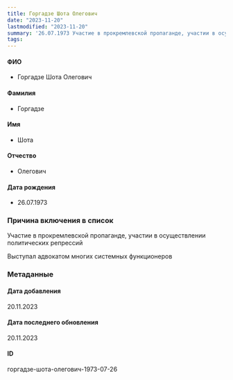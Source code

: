 ```yaml
---
title: Горгадзе Шота Олегович
date: "2023-11-20"
lastmodified: "2023-11-20"
summary: '26.07.1973 Участие в прокремлевской пропаганде, участии в осуществлении политических репрессий.  .  Выступал адвокатом многих системных функционеров'
tags: 
---
```

<!--# pp2-->
<!--## Фигурант-->
<!--### Личные данные-->
#### ФИО
- Горгадзе Шота Олегович
#### Фамилия
- Горгадзе
#### Имя
- Шота
#### Отчество
- Олегович
#### Дата рождения
- 26.07.1973
### Причина включения в список
Участие в прокремлевской пропаганде, участии в осуществлении политических репрессий
 
 Выступал адвокатом многих системных функционеров
### Метаданные
#### Дата добавления
20.11.2023
#### Дата последнего обновления
20.11.2023
#### ID
горгадзе-шота-олегович-1973-07-26
<!--## END;-->
